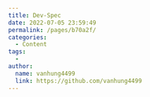 ```yaml
---
title: Dev-Spec
date: 2022-07-05 23:59:49
permalink: /pages/b70a2f/
categories:
  - Content
tags:
  - 
author: 
  name: vanhung4499
  link: https://github.com/vanhung4499
---
```

